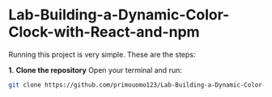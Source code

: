 # Lab-Building-a-Dynamic-Color-Clock-with-React-and-npm

Running this project is very simple. These are the steps:

**1.** **Clone the repository**
Open your terminal and run:

```bash
git clone https://github.com/primouomo123/Lab-Building-a-Dynamic-Color-Clock-with-React-and-npm.git
```